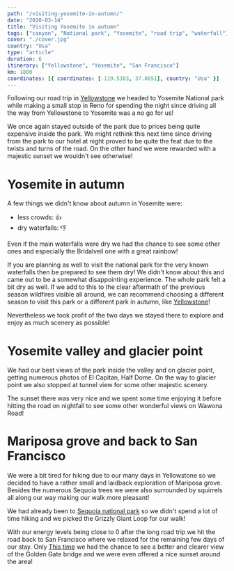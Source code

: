 ```yaml
---
path: "/visiting-yosemite-in-autumn/"
date: "2020-03-14"
title: "Visiting Yosemite in autumn"
tags: ["canyon", "National park", "Yosemite", "road trip", "waterfall"]
cover: "./cover.jpg"
country: "Usa"
type: "article"
duration: 6
itinerary: ["Yellowstone", "Yosemite", "San Francisco"]
km: 1800
coordinates: [{ coordinates: [-119.5383, 37.8651], country: "Usa" }]
---
```


Following our road trip in [Yellowstone](/searching-for-bears-yellowstone/) we headed to Yosemite National park while making a small stop in Reno for spending the night since driving all the way from Yellowstone to Yosemite was a no go for us!

We once again stayed outside of the park due to prices being quite expensive inside the park. We might rethink this next time since driving from the park to our hotel at night proved to be quite the feat due to the twists and turns of the road. On the other hand we were rewarded with a majestic sunset we wouldn't see otherwise!

# Yosemite in autumn

A few things we didn't know about autumn in Yosemite were:

- less crowds: 👍
- dry waterfalls: 👎

Even if the main waterfalls were dry we had the chance to see some other ones and especially the Bridalveil one with a great rainbow!

<rehype-image src="bridalveil.jpg"></rehype-image>

If you are planning as well to visit the national park for the very known waterfalls then be prepared to see them dry! We didn't know about this and came out to be a somewhat disappointing experience. The whole park felt a bit dry as well. If we add to this to the clear aftermath of the previous season wildfires visible all around, we can recommend choosing a different season to visit this park or a different park in autumn, like [Yellowstone](/searching-for-bears-yellowstone/)!

Nevertheless we took profit of the two days we stayed there to explore and enjoy as much scenery as possible!

<rehype-image src="elcapitan.jpg"></rehype-image>

# Yosemite valley and glacier point

We had our best views of the park inside the valley and on glacier point, getting numerous photos of El Capitan, Half Dome. On the way to glacier point we also stopped at tunnel view for some other majestic scenery.

<rehype-image src="halfdome.jpg"></rehype-image>

The sunset there was very nice and we spent some time enjoying it before hitting the road on nightfall to see some other wonderful views on Wawona Road!

<rehype-image src="sunset.jpg"></rehype-image>

# Mariposa grove and back to San Francisco

We were a bit tired for hiking due to our many days in Yellowstone so we decided to have a rather small and laidback exploration of Mariposa grove. Besides the numerous Sequoia trees we were also surrounded by squirrels all along our way making our walk more pleasant!

We had already been to [Sequoia national park](/road-trip-southwest/#comparing-ourselves-to-the-great-trees-of-sequoia-national-park) so we didn't spend a lot of time hiking and we picked the Grizzly Giant Loop for our walk!

<photo-composition><rehype-image src="yosemite1.jpg" /><rehype-image src="yosemite2.jpg" /></photo-composition>

With our energy levels being close to 0 after the long road trip we hit the road back to San Francisco where we relaxed for the remaining few days of our stay. Only [This time](/san-francisco/) we had the chance to see a better and clearer view of the Golden Gate bridge and we were even offered a nice sunset around the area!

<rehype-image src="goldengate1.jpg"></rehype-image>

<rehype-image src="goldengate2.jpg"></rehype-image>
